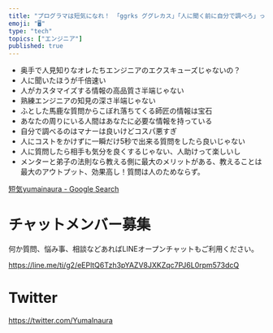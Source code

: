 ```yaml
---
title: "プログラマは短気になれ！ 「ggrks ググレカス」「人に聞く前に自分で調べろ」って正気なの？"
emoji: "🖥"
type: "tech"
topics: ["エンジニア"]
published: true
---
```


- 奥手で人見知りなオレたちエンジニアのエクスキューズじゃないの？
- 人に聞いたほうが千倍速い
- 人がカスタマイズする情報の高品質さ半端じゃない
- 熟練エンジニアの知見の深さ半端じゃない
- ふとした馬鹿な質問からこぼれ落ちてくる師匠の情報は宝石
- あなたの周りにいる人間はあなたに必要な情報を持っている
- 自分で調べるのはマナーは良いけどコスパ悪すぎ
- 人にコストをかけずに一瞬だけ5秒で出来る質問をしたら良いじゃない
- 人に質問したら相手も気分を良くするじゃない、人助けって楽しいし
- メンターと弟子の法則なら教える側に最大のメリットがある、教えることは最大のアウトプット、効果高し！質問は人のためならず。


[短気yumainaura - Google Search](https://www.google.co.jp/search?q=%E7%9F%AD%E6%B0%97yumainaura&oq=%E7%9F%AD%E6%B0%97yumainaura&aqs=chrome..69i57.3030j0j7&sourceid=chrome&ie=UTF-8)








<!-- Update From Qiita API -->

# チャットメンバー募集


何か質問、悩み事、相談などあればLINEオープンチャットもご利用ください。

https://line.me/ti/g2/eEPltQ6Tzh3pYAZV8JXKZqc7PJ6L0rpm573dcQ





# Twitter


https://twitter.com/YumaInaura


<!-- Update From Qiita API -->



